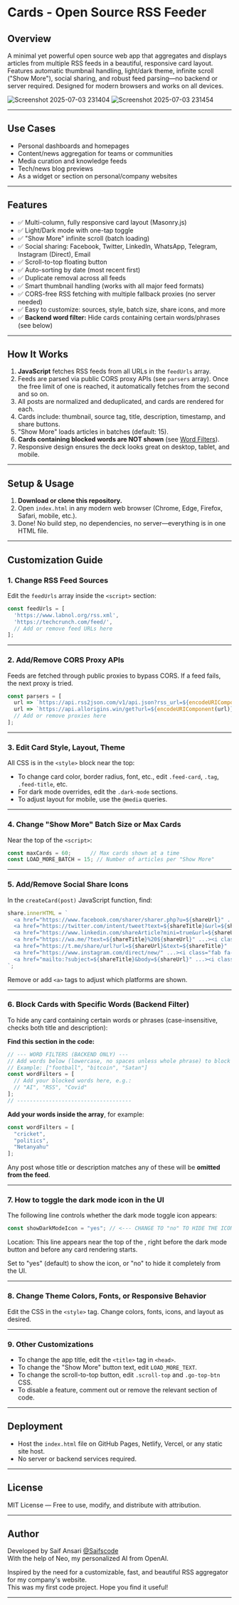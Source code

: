 # Cards - Open Source RSS Feeder

## Overview

A minimal yet powerful open source web app that aggregates and displays articles from multiple RSS feeds in a beautiful, responsive card layout. Features automatic thumbnail handling, light/dark theme, infinite scroll ("Show More"), social sharing, and robust feed parsing—no backend or server required. Designed for modern browsers and works on all devices.

![Screenshot 2025-07-03 231404](https://github.com/user-attachments/assets/78106b03-24e3-4c3a-a789-80e6ca90ae50)
![Screenshot 2025-07-03 231454](https://github.com/user-attachments/assets/0a134911-ff75-4698-a8c7-cec2c2dff557)

---

## Use Cases

- Personal dashboards and homepages
- Content/news aggregation for teams or communities
- Media curation and knowledge feeds
- Tech/news blog previews
- As a widget or section on personal/company websites

---

## Features

- ✅ Multi-column, fully responsive card layout (Masonry.js)
- ✅ Light/Dark mode with one-tap toggle
- ✅ "Show More" infinite scroll (batch loading)
- ✅ Social sharing: Facebook, Twitter, LinkedIn, WhatsApp, Telegram, Instagram (Direct), Email
- ✅ Scroll-to-top floating button
- ✅ Auto-sorting by date (most recent first)
- ✅ Duplicate removal across all feeds
- ✅ Smart thumbnail handling (works with all major feed formats)
- ✅ CORS-free RSS fetching with multiple fallback proxies (no server needed)
- ✅ Easy to customize: sources, style, batch size, share icons, and more
- ✅ **Backend word filter:** Hide cards containing certain words/phrases (see below)

---

## How It Works

1. **JavaScript** fetches RSS feeds from all URLs in the `feedUrls` array.
2. Feeds are parsed via public CORS proxy APIs (see `parsers` array). Once the free limit of one is reached, it automatically fetches from the second and so on.
3. All posts are normalized and deduplicated, and cards are rendered for each.
4. Cards include: thumbnail, source tag, title, description, timestamp, and share buttons.
5. "Show More" loads articles in batches (default: 15).
6. **Cards containing blocked words are NOT shown** (see [Word Filters](#word-filters)).
7. Responsive design ensures the deck looks great on desktop, tablet, and mobile.

---

## Setup & Usage

1. **Download or clone this repository.**
2. Open `index.html` in any modern web browser (Chrome, Edge, Firefox, Safari, mobile, etc.).
3. Done! No build step, no dependencies, no server—everything is in one HTML file.

---

## Customization Guide

### 1. **Change RSS Feed Sources**

Edit the `feedUrls` array inside the `<script>` section:

```javascript
const feedUrls = [
  'https://www.labnol.org/rss.xml',
  'https://techcrunch.com/feed/',
  // Add or remove feed URLs here
];
```

---

### 2. **Add/Remove CORS Proxy APIs**

Feeds are fetched through public proxies to bypass CORS. If a feed fails, the next proxy is tried.

```javascript
const parsers = [
  url => `https://api.rss2json.com/v1/api.json?rss_url=${encodeURIComponent(url)}`,
  url => `https://api.allorigins.win/get?url=${encodeURIComponent(url)}`,
  // Add or remove proxies here
];
```

---

### 3. **Edit Card Style, Layout, Theme**

All CSS is in the `<style>` block near the top:

- To change card color, border radius, font, etc., edit `.feed-card`, `.tag`, `.feed-title`, etc.
- For dark mode overrides, edit the `.dark-mode` sections.
- To adjust layout for mobile, use the `@media` queries.

---

### 4. **Change "Show More" Batch Size or Max Cards**

Near the top of the `<script>`:

```javascript
const maxCards = 60;      // Max cards shown at a time
const LOAD_MORE_BATCH = 15; // Number of articles per "Show More"
```

---

### 5. **Add/Remove Social Share Icons**

In the `createCard(post)` JavaScript function, find:

```javascript
share.innerHTML = `
  <a href="https://www.facebook.com/sharer/sharer.php?u=${shareUrl}" ...><i class="fab fa-facebook"></i></a>
  <a href="https://twitter.com/intent/tweet?text=${shareTitle}&url=${shareUrl}" ...><i class="fab fa-twitter"></i></a>
  <a href="https://www.linkedin.com/shareArticle?mini=true&url=${shareUrl}" ...><i class="fab fa-linkedin"></i></a>
  <a href="https://wa.me/?text=${shareTitle}%20${shareUrl}" ...><i class="fab fa-whatsapp"></i></a>
  <a href="https://t.me/share/url?url=${shareUrl}&text=${shareTitle}" ...><i class="fab fa-telegram"></i></a>
  <a href="https://www.instagram.com/direct/new/" ...><i class="fab fa-instagram"></i></a>
  <a href="mailto:?subject=${shareTitle}&body=${shareUrl}" ...><i class="fas fa-envelope"></i></a>
`;
```

Remove or add `<a>` tags to adjust which platforms are shown.

---

### 6. **Block Cards with Specific Words (Backend Filter)**

To hide any card containing certain words or phrases (case-insensitive, checks both title and description):

**Find this section in the code:**
```javascript
// --- WORD FILTERS (BACKEND ONLY) ---
// Add words below (lowercase, no spaces unless whole phrase) to block posts containing those words in title or description.
// Example: ["football", "bitcoin", "Satan"]
const wordFilters = [
  // Add your blocked words here, e.g.:
  // "AI", "RSS", "Covid"
];
// ------------------------------------
```

**Add your words inside the array**, for example:
```javascript
const wordFilters = [
  "cricket",
  "politics",
  "Netanyahu"
];
```
Any post whose title or description matches any of these will be **omitted from the feed**.

---

### 7. **How to toggle the dark mode icon in the UI**

The following line controls whether the dark mode toggle icon appears:
```JavaScript
const showDarkModeIcon = "yes"; // <--- CHANGE TO "no" TO HIDE THE ICON
```
Location: This line appears near the top of the <body>, right before the dark mode button and before any card rendering starts.

Set to "yes" (default) to show the icon, or "no" to hide it completely from the UI.

---

### 8. **Change Theme Colors, Fonts, or Responsive Behavior**

Edit the CSS in the `<style>` tag. Change colors, fonts, icons, and layout as desired.

---

### 9. **Other Customizations**

- To change the app title, edit the `<title>` tag in `<head>`.
- To change the "Show More" button text, edit `LOAD_MORE_TEXT`.
- To change the scroll-to-top button, edit `.scroll-top` and `.go-top-btn` CSS.
- To disable a feature, comment out or remove the relevant section of code.

---

## Deployment

- Host the `index.html` file on GitHub Pages, Netlify, Vercel, or any static site host.
- No server or backend services required.

---

## License

MIT License — Free to use, modify, and distribute with attribution.

---

## Author

Developed by Saif Ansari [@Saifscode](https://github.com/SaifsCode)  
With the help of Neo, my personalized AI from OpenAI.

Inspired by the need for a customizable, fast, and beautiful RSS aggregator for my company's website.  
This was my first code project. Hope you find it useful!

---
